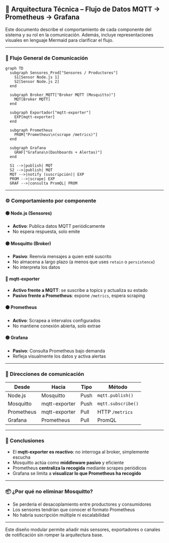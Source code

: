 ## 🧠 Arquitectura Técnica – Flujo de Datos MQTT → Prometheus → Grafana

Este documento describe el comportamiento de cada componente del sistema y su rol en la comunicación. Además, incluye representaciones visuales en lenguaje Mermaid para clarificar el flujo.

---

### 🔁 Flujo General de Comunicación

```mermaid
graph TD
  subgraph Sensores_Prod["Sensores / Productores"]
    S1[Sensor Node.js 1]
    S2[Sensor Node.js 2]
  end

  subgraph Broker_MQTT["Broker MQTT (Mosquitto)"]
    MQT[Broker MQTT]
  end

  subgraph Exportador["mqtt-exporter"]
    EXP[mqtt-exporter]
  end

  subgraph Prometheus
    PROM["Prometheus\n(scrape /metrics)"]
  end

  subgraph Grafana
    GRAF["Grafana\n(Dashboards + Alertas)"]
  end

  S1 -->|publish| MQT
  S2 -->|publish| MQT
  MQT -->|notify (suscripción)| EXP
  PROM -->|scrape| EXP
  GRAF -->|consulta PromQL| PROM

```

---

### ⚙️ Comportamiento por componente

#### 🟢 Node.js (Sensores)

* **Activo**: Publica datos MQTT periódicamente
* No espera respuesta, solo emite

#### 🟣 Mosquitto (Broker)

* **Pasivo**: Reenvía mensajes a quien esté suscrito
* No almacena a largo plazo (a menos que uses `retain` o `persistence`)
* No interpreta los datos

#### 🔵 mqtt-exporter

* **Activo frente a MQTT**: se suscribe a topics y actualiza su estado
* **Pasivo frente a Prometheus**: expone `/metrics`, espera scraping

#### 🟠 Prometheus

* **Activo**: Scrapea a intervalos configurados
* No mantiene conexión abierta, solo extrae

#### 🟡 Grafana

* **Pasivo**: Consulta Prometheus bajo demanda
* Refleja visualmente los datos y activa alertas

---

### 🧭 Direcciones de comunicación

| Desde      | Hacia         | Tipo | Método             |
| ---------- | ------------- | ---- | ------------------ |
| Node.js    | Mosquitto     | Push | `mqtt.publish()`   |
| Mosquitto  | mqtt-exporter | Push | `mqtt.subscribe()` |
| Prometheus | mqtt-exporter | Pull | HTTP `/metrics`    |
| Grafana    | Prometheus    | Pull | PromQL             |

---

### 📌 Conclusiones

* El **mqtt-exporter es reactivo**: no interroga al broker, simplemente escucha
* Mosquitto actúa como **middleware pasivo** y eficiente
* Prometheus **centraliza la recogida** mediante scrapes periódicos
* Grafana se limita a **visualizar lo que Prometheus ha recogido**

---

### 📦 ¿Por qué no eliminar Mosquitto?

* Se perdería el desacoplamiento entre productores y consumidores
* Los sensores tendrían que conocer el formato Prometheus
* No habría suscripción múltiple ni escalabilidad

---

Este diseño modular permite añadir más sensores, exportadores o canales de notificación sin romper la arquitectura base.
